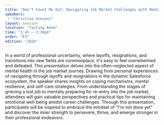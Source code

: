 ```yaml
---
title: "Don't Count Me Out: Navigating Job Market Challenges with Mental Resilience"
speakers:
 - "Christine Stevens"
layout: session
location: "Tasting Room"
time: "1:45 — 2:30pm"
order: "E3"
edition: "2024"
---
```


In a world of professional uncertainty, where layoffs, resignations, and transitions into new fields are commonplace, it's easy to feel overwhelmed and defeated. This presentation delves into the often-neglected aspect of mental health in the job market journey. Drawing from personal experiences of navigating through layoffs and resignations in the dynamic Salesforce ecosystem, the speaker shares insights on coping mechanisms, mental resilience, and self-care strategies. From understanding the stages of grieving a lost job to mentally preparing for re-entry into the job market, attendees will gain valuable perspectives and practical tips for maintaining emotional well-being amidst career challenges. Through this presentation, participants will be inspired to embrace the mindset of "I'm not done yet" and discover the inner strength to persevere, thrive, and emerge stronger in their professional endeavors.